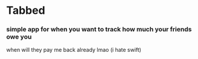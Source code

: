 # Tabbed

### simple app for when you want to track how much your friends owe you 

when will they pay me back already lmao
(i hate swift)

